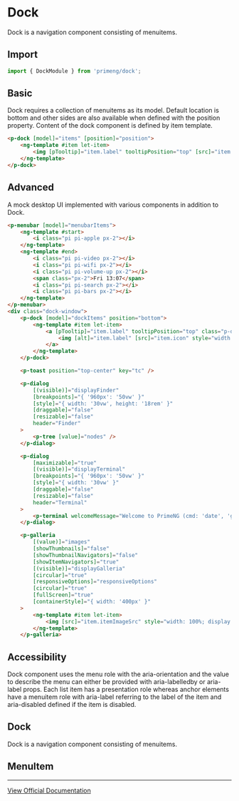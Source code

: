 # Dock

Dock is a navigation component consisting of menuitems.

## Import

```typescript
import { DockModule } from 'primeng/dock';
```

## Basic

Dock requires a collection of menuitems as its model. Default location is bottom and other sides are also available when defined with the position property. Content of the dock component is defined by item template.

```html
<p-dock [model]="items" [position]="position">
    <ng-template #item let-item>
        <img [pTooltip]="item.label" tooltipPosition="top" [src]="item.icon" [alt]="item.label" width="100%" />
    </ng-template>
</p-dock>
```

## Advanced

A mock desktop UI implemented with various components in addition to Dock.

```html
<p-menubar [model]="menubarItems">
    <ng-template #start>
        <i class="pi pi-apple px-2"></i>
    </ng-template>
    <ng-template #end>
        <i class="pi pi-video px-2"></i>
        <i class="pi pi-wifi px-2"></i>
        <i class="pi pi-volume-up px-2"></i>
        <span class="px-2">Fri 13:07</span>
        <i class="pi pi-search px-2"></i>
        <i class="pi pi-bars px-2"></i>
    </ng-template>
</p-menubar>
<div class="dock-window">
    <p-dock [model]="dockItems" position="bottom">
        <ng-template #item let-item>
            <a [pTooltip]="item.label" tooltipPosition="top" class="p-dock-item-link">
                <img [alt]="item.label" [src]="item.icon" style="width: 100%" />
            </a>
        </ng-template>
    </p-dock>

    <p-toast position="top-center" key="tc" />

    <p-dialog
        [(visible)]="displayFinder"
        [breakpoints]="{ '960px': '50vw' }"
        [style]="{ width: '30vw', height: '18rem' }"
        [draggable]="false"
        [resizable]="false"
        header="Finder"
    >
        <p-tree [value]="nodes" />
    </p-dialog>

    <p-dialog
        [maximizable]="true"
        [(visible)]="displayTerminal"
        [breakpoints]="{ '960px': '50vw' }"
        [style]="{ width: '30vw' }"
        [draggable]="false"
        [resizable]="false"
        header="Terminal"
    >
        <p-terminal welcomeMessage="Welcome to PrimeNG (cmd: 'date', 'greet {0}', 'random')" prompt="primeng $" />
    </p-dialog>

    <p-galleria
        [(value)]="images"
        [showThumbnails]="false"
        [showThumbnailNavigators]="false"
        [showItemNavigators]="true"
        [(visible)]="displayGalleria"
        [circular]="true"
        [responsiveOptions]="responsiveOptions"
        [circular]="true"
        [fullScreen]="true"
        [containerStyle]="{ width: '400px' }"
    >
        <ng-template #item let-item>
            <img [src]="item.itemImageSrc" style="width: 100%; display: block;" />
        </ng-template>
    </p-galleria>
```

## Accessibility

Dock component uses the menu role with the aria-orientation and the value to describe the menu can either be provided with aria-labelledby or aria-label props. Each list item has a presentation role whereas anchor elements have a menuitem role with aria-label referring to the label of the item and aria-disabled defined if the item is disabled.

## Dock

Dock is a navigation component consisting of menuitems.

## MenuItem

---

[View Official Documentation](https://primeng.org/dock)
